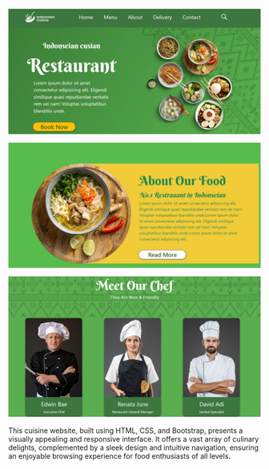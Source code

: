 ![Mode](images/Cuisine.jpg)


![Mode](images/CuisineAboutFood.jpg)


![Mode](images/CuisineCheffs.png)

This cuisine website, built using HTML, CSS, and Bootstrap, presents a visually appealing and responsive interface. It offers a vast array of culinary delights, complemented by a sleek design and intuitive navigation, ensuring an enjoyable browsing experience for food enthusiasts of all levels.
